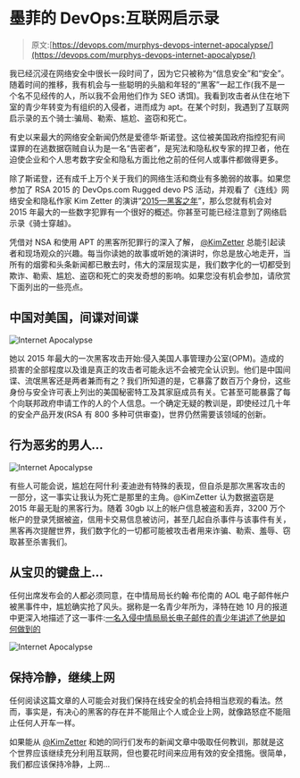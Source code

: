 # 墨菲的 DevOps:互联网启示录

> 原文:[https://devops.com/murphys-devops-internet-apocalypse/](https://devops.com/murphys-devops-internet-apocalypse/)

我已经沉浸在网络安全中很长一段时间了，因为它只被称为“信息安全”和“安全”。随着时间的推移，我有机会与一些聪明的头脑和年轻的“黑客”一起工作(我不是一个名不见经传的人，所以我不会用他们作为 SEO 诱饵)。我看到攻击者从住在地下室的青少年转变为有组织的入侵者，进而成为 apt。在某个时刻，我遇到了互联网启示录的五个骑士:骗局、勒索、尴尬、盗窃和死亡。

有史以来最大的网络安全新闻仍然是爱德华·斯诺登。这位被美国政府指控犯有间谍罪的在逃数据窃贼自认为是一名“告密者”，是宪法和隐私权专家的捍卫者，他在迫使企业和个人思考数字安全和隐私方面比他之前的任何人或事件都做得更多。

除了斯诺登，还有成千上万个关于我们的网络生活和商业有多脆弱的故事。如果您参加了 RSA 2015 的 DevOps.com Rugged devo PS 活动，并观看了《连线》网络安全和隐私作家 Kim Zetter 的演讲“[2015—黑客之年](http://www.slideshare.net/SeniorStoryteller/kim-zetter-the-year-in-hacks-2015?qid=da3df2aa-f9d9-4972-ae2d-69bcd6291ecb&v=&b=&from_search=1)”，那么您就有机会对 2015 年最大的一些数字犯罪有一个很好的概述。你甚至可能已经注意到了网络启示录《骑士穿越》。

凭借对 NSA 和使用 APT 的黑客所犯罪行的深入了解， [@KimZetter](https://twitter.com/KimZetter) 总能引起读者和现场观众的兴趣。每当你读她的故事或听她的演讲时，你总是放心地走开，当所有的烟雾和头条新闻都已散去时，伟大的深层现实是，我们数字化的一切都受到欺诈、勒索、尴尬、盗窃和死亡的突发奇想的影响。如果您没有机会参加，请欣赏下面列出的一些亮点。

## 中国对美国，间谍对间谍

![Internet Apocalypse](../Images/a034897c11f6271fa2f1f281bec8beda.png)

她以 2015 年最大的一次黑客攻击开始:侵入美国人事管理办公室(OPM)。造成的损害的全部程度以及谁是真正的攻击者可能永远不会被完全认识到。他们是中国间谍、流氓黑客还是两者兼而有之？我们所知道的是，它暴露了数百万个身份，这些身份与安全许可表上列出的美国秘密特工及其家庭成员有关。它甚至可能暴露了每个向联邦政府申请工作的人的个人信息。一个确定无疑的教训是，即使经过几十年的安全产品开发(RSA 有 800 多种可供审查)，世界仍然需要该领域的创新。

## 行为恶劣的男人…

![Internet Apocalypse](../Images/eebb3e5628f525983ed9bea5b05d8b57.png)

有些人可能会说，尴尬在阿什利·麦迪逊有特殊的表现，但自杀是那次黑客攻击的一部分，这一事实让我认为死亡是那里的主角。@KimZetter 认为数据盗窃是 2015 年最无耻的黑客行为。随着 30gb 以上的帐户信息被盗和丢弃，3200 万个帐户的登录凭据被盗，信用卡交易信息被访问，甚至几起自杀事件与该事件有关，黑客再次提醒世界，我们数字化的一切都可能被攻击者用来诈骗、勒索、羞辱、窃取甚至杀害我们。

## 从宝贝的键盘上…

任何出席发布会的人都必须同意，在中情局局长约翰·布伦南的 AOL 电子邮件帐户被黑事件中，尴尬确实抢了风头。据称是一名青少年所为，泽特在她 10 月的报道中更深入地描述了这一事件:[一名入侵中情局局长电子邮件的青少年讲述了他是如何做到的](https://www.wired.com/2015/10/hacker-who-broke-into-cia-director-john-brennan-email-tells-how-he-did-it/)

![Internet Apocalypse](../Images/ecac9d26bfb5ee0fb8bc58250995b295.png)

## 保持冷静，继续上网

任何阅读这篇文章的人可能会对我们保持在线安全的机会持相当悲观的看法。然而，事实是，有决心的黑客的存在并不能阻止个人或企业上网，就像路怒症不能阻止任何人开车一样。

如果能从 [@KimZetter](https://twitter.com/KimZetter) 和她的同行们发布的新闻文章中吸取任何教训，那就是这个世界应该继续充分利用互联网，但也要花时间来应用有效的安全措施。很简单，我们都应该保持冷静，上网…